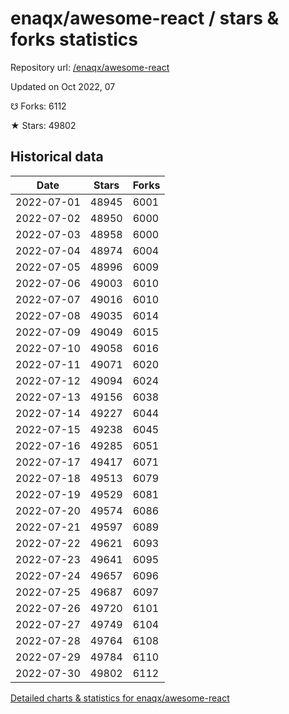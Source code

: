# enaqx/awesome-react / stars & forks statistics

Repository url: [/enaqx/awesome-react](https://github.com/enaqx/awesome-react)

Updated on Oct 2022, 07

☋ Forks: 6112

★ Stars: 49802

## Historical data
| Date | Stars | Forks |
|------|-------|-------|
| 2022-07-01 | 48945 | 6001 | 
| 2022-07-02 | 48950 | 6000 | 
| 2022-07-03 | 48958 | 6000 | 
| 2022-07-04 | 48974 | 6004 | 
| 2022-07-05 | 48996 | 6009 | 
| 2022-07-06 | 49003 | 6010 | 
| 2022-07-07 | 49016 | 6010 | 
| 2022-07-08 | 49035 | 6014 | 
| 2022-07-09 | 49049 | 6015 | 
| 2022-07-10 | 49058 | 6016 | 
| 2022-07-11 | 49071 | 6020 | 
| 2022-07-12 | 49094 | 6024 | 
| 2022-07-13 | 49156 | 6038 | 
| 2022-07-14 | 49227 | 6044 | 
| 2022-07-15 | 49238 | 6045 | 
| 2022-07-16 | 49285 | 6051 | 
| 2022-07-17 | 49417 | 6071 | 
| 2022-07-18 | 49513 | 6079 | 
| 2022-07-19 | 49529 | 6081 | 
| 2022-07-20 | 49574 | 6086 | 
| 2022-07-21 | 49597 | 6089 | 
| 2022-07-22 | 49621 | 6093 | 
| 2022-07-23 | 49641 | 6095 | 
| 2022-07-24 | 49657 | 6096 | 
| 2022-07-25 | 49687 | 6097 | 
| 2022-07-26 | 49720 | 6101 | 
| 2022-07-27 | 49749 | 6104 | 
| 2022-07-28 | 49764 | 6108 | 
| 2022-07-29 | 49784 | 6110 | 
| 2022-07-30 | 49802 | 6112 | 


[Detailed charts & statistics for enaqx/awesome-react](https://reviewgithub.com/rep/enaqx/awesome-react)
